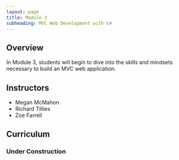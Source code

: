 ```yaml
---
layout: page
title: Module 3
subheading: MVC Web Development with C#
---
```


## Overview

In Module 3, students will begin to dive into the skills and mindsets necessary to build an MVC web application.

## Instructors

* Megan McMahon
* Richard Tillies
* Zoe Farrell

## Curriculum

### Under Construction

<!-- 

### Week 1
* How the Web Works (HTTP Request/Response Cycle): [Lesson](./lessons/week1/HowTheWebWorks) &#124; [Lab](./labs/week1/HowTheWebWorks)

### Week 2
* Feature Testing [Prep](./preparation/Week2/FeatureTesting) &#124; [Lesson](./lessons/Week2/FeatureTesting) &#124; [Lab](./labs/Week2/FeatureTesting) 

-->

